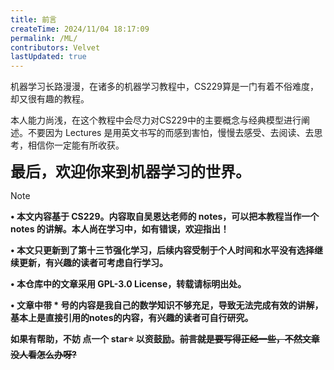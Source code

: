 ```yaml
---
title: 前言
createTime: 2024/11/04 18:17:09
permalink: /ML/
contributors: Velvet
lastUpdated: true
---
```


机器学习长路漫漫，在诸多的机器学习教程中，CS229算是一门有着不俗难度，却又很有趣的教程。

本人能力尚浅，在这个教程中会尽力对CS229中的主要概念与经典模型进行阐述。不要因为 Lectures 是用英文书写的而感到害怕，慢慢去感受、去阅读、去思考，相信你一定能有所收获。

<font size=5><b>最后，欢迎你来到机器学习的世界。</b></font>

> [!NOTE]
> <b>• 本文内容基于 CS229。内容取自吴恩达老师的 notes，可以把本教程当作一个 notes 的讲解。本人尚在学习中，如有错误，欢迎指出！</b>
>
> <b>• 本文只更新到了第十三节强化学习，后续内容受制于个人时间和水平没有选择继续更新，有兴趣的读者可考虑自行学习。</b> 
> 
> <b>• 本仓库中的文章采用 GPL-3.0 License，转载请标明出处。</b>
>
> <b>• 文章中带 * 号的内容是我自己的数学知识不够充足，导致无法完成有效的讲解，基本上是直接引用的notes的内容，有兴趣的读者可自行研究。</b>
>
> <b>如果有帮助，不妨 点一个 star⭐ 以资鼓励。~~前言就是要写得正经一些，不然文章没人看怎么办呀?~~</b>
